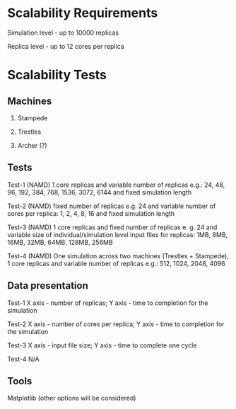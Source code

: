 Scalability Requirements
=========

Simulation level - up to 10000 replicas

Replica level - up to 12 cores per replica 


Scalability Tests
=========

Machines
-------------

1. Stampede

2. Trestles

3. Archer (?)

Tests
-------------

Test-1 (NAMD)
1 core replicas and variable number of replicas e.g.: 24, 48, 96, 192, 384, 768, 1536, 3072, 6144 and fixed simulation length

Test-2 (NAMD)
fixed number of replicas e.g. 24 and variable number of cores per replica: 1, 2, 4, 8, 16 and fixed simulation length

Test-3 (NAMD)
1 core replicas and fixed number of replicas e. g. 24 and variable size of individual/simulation level input files for replicas: 1MB, 8MB, 16MB, 32MB, 64MB, 128MB, 256MB

Test-4 (NAMD)
One simulation across two machines (Trestles + Stampede), 1 core replicas and variable number of replicas e.g.: 512, 1024, 2048, 4096


Data presentation
-------------

Test-1
X axis - number of replicas; Y axis - time to completion for the simulation

Test-2
X axis - number of cores per replica; Y axis - time to completion for the simulation

Test-3
X axis - input file size; Y axis - time to complete one cycle 

Test-4
N/A


Tools
-------------

Matplotlib (other options will be considered)

     
